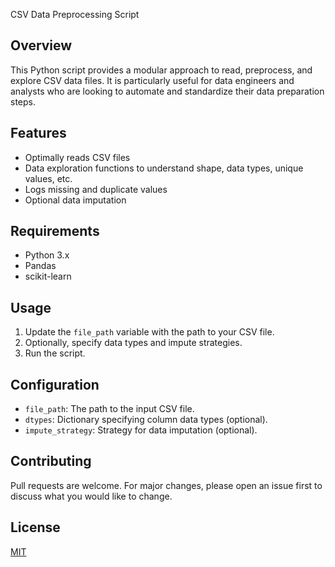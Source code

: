 CSV Data Preprocessing Script

## Overview

This Python script provides a modular approach to read, preprocess, and explore CSV data files. It is particularly useful for data engineers and analysts who are looking to automate and standardize their data preparation steps.

## Features

- Optimally reads CSV files
- Data exploration functions to understand shape, data types, unique values, etc.
- Logs missing and duplicate values
- Optional data imputation

## Requirements

- Python 3.x
- Pandas
- scikit-learn

## Usage

1. Update the `file_path` variable with the path to your CSV file.
2. Optionally, specify data types and impute strategies.
3. Run the script.

## Configuration

- `file_path`: The path to the input CSV file.
- `dtypes`: Dictionary specifying column data types (optional).
- `impute_strategy`: Strategy for data imputation (optional).

## Contributing

Pull requests are welcome. For major changes, please open an issue first to discuss what you would like to change.

## License
[MIT](https://choosealicense.com/licenses/mit/)
